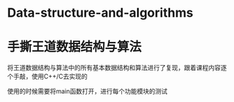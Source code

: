 # Data-structure-and-algorithms
# 手撕王道数据结构与算法

将王道数据结构与算法中的所有基本数据结构和算法进行了复现，跟着课程内容逐个手敲，使用C++/C去实现的

使用的时候需要将main函数打开，进行每个功能模块的测试
